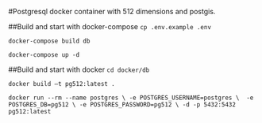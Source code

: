 #Postgresql docker container with 512 dimensions and postgis.

##Build and start with docker-compose
`cp .env.example .env`

`docker-compose build db`

`docker-compose up -d`

##Build and start with docker
`cd docker/db`

`docker build –t pg512:latest .`

`docker run --rm --name postgres \
-e POSTGRES_USERNAME=postgres \ 
-e POSTGRES_DB=pg512 \
-e POSTGRES_PASSWORD=pg512 \
-d -p 5432:5432 pg512:latest`
